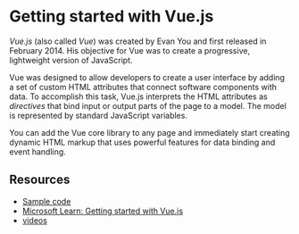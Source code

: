 # Getting started with Vue.js

*Vue.js* (also called *Vue*) was created by Evan You and first released in February 2014. His objective for Vue was to create a progressive, lightweight version of JavaScript.

Vue was designed to allow developers to create a user interface by adding a set of custom HTML attributes that connect software components with data. To accomplish this task, Vue.js interprets the HTML attributes as *directives* that bind input or output parts of the page to a model. The model is represented by standard JavaScript variables. 

You can add the Vue core library to any page and immediately start creating dynamic HTML markup that uses powerful features for data binding and event handling.

## Resources

- [Sample code](./code)
- [Microsoft Learn: Getting started with Vue.js](https://docs.microsoft.com/learn/modules/vue-get-started/)
- [videos](link)

